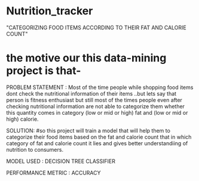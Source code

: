 # Nutrition_tracker
"CATEGORIZING FOOD ITEMS ACCORDING TO THEIR FAT AND CALORIE COUNT"
# the motive our this data-mining project is that-
 PROBLEM STATEMENT :
 Most of the time people while shopping food items dont check the nutritional information of their items ..but  lets say that person is fitness enthusiast but still most of the times people even after checking nutritional information are not able to categorize them whether this quantity comes in category (low or mid or high) fat and (low or mid or high) calorie.


SOLUTION:
#so this project will train a model that will help them to categorize their food items based on the fat and calorie count that in which category of fat and calorie count it lies and gives better understandiing of nutrition to consumers.

MODEL USED : DECISION TREE CLASSIFIER

PERFORMANCE METRIC : ACCURACY
